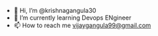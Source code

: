 - 👋 Hi, I’m @krishnagangula30
- 🌱 I’m currently learning Devops ENgineer
- 📫 How to reach me vijaygangula99@gmail.com

<!---
krishnagangula30/krishnagangula30 is a ✨ special ✨ repository because its `README.md` (this file) appears on your GitHub profile.
You can click the Preview link to take a look at your changes.
--->
